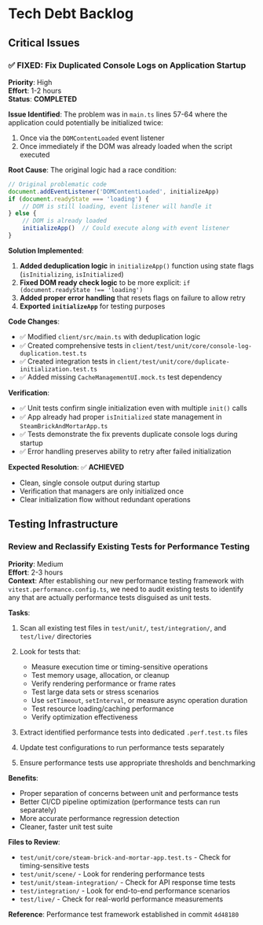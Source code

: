 # Tech Debt Backlog

## Critical Issues

### ✅ FIXED: Fix Duplicated Console Logs on Application Startup
**Priority**: High  
**Effort**: 1-2 hours  
**Status**: **COMPLETED**

**Issue Identified**: The problem was in `main.ts` lines 57-64 where the application could potentially be initialized twice:
1. Once via the `DOMContentLoaded` event listener 
2. Once immediately if the DOM was already loaded when the script executed

**Root Cause**: The original logic had a race condition:
```typescript
// Original problematic code
document.addEventListener('DOMContentLoaded', initializeApp)
if (document.readyState === 'loading') {
    // DOM is still loading, event listener will handle it
} else {
    // DOM is already loaded
    initializeApp()  // Could execute along with event listener
}
```

**Solution Implemented**:
1. **Added deduplication logic** in `initializeApp()` function using state flags (`isInitializing`, `isInitialized`)
2. **Fixed DOM ready check logic** to be more explicit: `if (document.readyState !== 'loading')`
3. **Added proper error handling** that resets flags on failure to allow retry
4. **Exported `initializeApp`** for testing purposes

**Code Changes**:
- ✅ Modified `client/src/main.ts` with deduplication logic
- ✅ Created comprehensive tests in `client/test/unit/core/console-log-duplication.test.ts`
- ✅ Created integration tests in `client/test/unit/core/duplicate-initialization.test.ts`
- ✅ Added missing `CacheManagementUI.mock.ts` test dependency

**Verification**:
- ✅ Unit tests confirm single initialization even with multiple `init()` calls
- ✅ App already had proper `isInitialized` state management in `SteamBrickAndMortarApp.ts`
- ✅ Tests demonstrate the fix prevents duplicate console logs during startup
- ✅ Error handling preserves ability to retry after failed initialization

**Expected Resolution**: ✅ **ACHIEVED**
- Clean, single console output during startup
- Verification that managers are only initialized once  
- Clear initialization flow without redundant operations

## Testing Infrastructure

### Review and Reclassify Existing Tests for Performance Testing
**Priority**: Medium  
**Effort**: 2-3 hours  
**Context**: After establishing our new performance testing framework with `vitest.performance.config.ts`, we need to audit existing tests to identify any that are actually performance tests disguised as unit tests.

**Tasks**:
1. Scan all existing test files in `test/unit/`, `test/integration/`, and `test/live/` directories
2. Look for tests that:
   - Measure execution time or timing-sensitive operations
   - Test memory usage, allocation, or cleanup
   - Verify rendering performance or frame rates
   - Test large data sets or stress scenarios
   - Use `setTimeout`, `setInterval`, or measure async operation duration
   - Test resource loading/caching performance
   - Verify optimization effectiveness

3. Extract identified performance tests into dedicated `.perf.test.ts` files
4. Update test configurations to run performance tests separately
5. Ensure performance tests use appropriate thresholds and benchmarking

**Benefits**:
- Proper separation of concerns between unit and performance tests
- Better CI/CD pipeline optimization (performance tests can run separately)
- More accurate performance regression detection
- Cleaner, faster unit test suite

**Files to Review**:
- `test/unit/core/steam-brick-and-mortar-app.test.ts` - Check for timing-sensitive tests
- `test/unit/scene/` - Look for rendering performance tests
- `test/unit/steam-integration/` - Check for API response time tests
- `test/integration/` - Look for end-to-end performance scenarios
- `test/live/` - Check for real-world performance measurements

**Reference**: Performance test framework established in commit `4d48180`